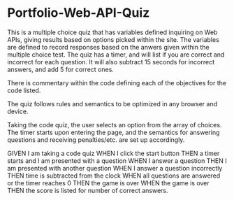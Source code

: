# Portfolio-Web-API-Quiz
This is a multiple choice quiz that has variables defined inquiring on Web APIs, giving results based on options picked within the site. The variables are defined to record responses based on the anwers given within the multiple choice test. The quiz has a timer, and will list if you are correct and incorrect for each question. It will also subtract 15 seconds for incorrect answers, and add 5 for correct ones. 

There is commentary within the code defining each of the objectives for the code listed.

The quiz follows rules and semantics to be optimized in any browser and device.

Taking the code quiz, the user selects an option from the array of choices. The timer starts upon entering the page, and the semantics for answering questions and receiving penalties/etc. are set up accordingly.

GIVEN I am taking a code quiz
WHEN I click the start button
THEN a timer starts and I am presented with a question
WHEN I answer a question
THEN I am presented with another question
WHEN I answer a question incorrectly
THEN time is subtracted from the clock
WHEN all questions are answered or the timer reaches 0
THEN the game is over
WHEN the game is over
THEN the score is listed for number of correct answers.
